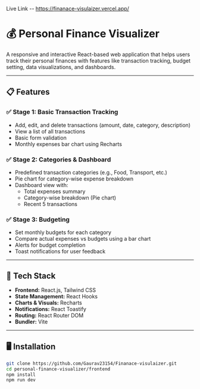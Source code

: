 Live Link -- https://finanace-visulaizer.vercel.app/  

# 💰 Personal Finance Visualizer

A responsive and interactive React-based web application that helps users track their personal finances with features like transaction tracking, budget setting, data visualizations, and dashboards.

---

## 📋 Features

### ✅ Stage 1: Basic Transaction Tracking
- Add, edit, and delete transactions (amount, date, category, description)
- View a list of all transactions
- Basic form validation
- Monthly expenses bar chart using Recharts

### ✅ Stage 2: Categories & Dashboard
- Predefined transaction categories (e.g., Food, Transport, etc.)
- Pie chart for category-wise expense breakdown
- Dashboard view with:
  - Total expenses summary
  - Category-wise breakdown (Pie chart)
  - Recent 5 transactions

### ✅ Stage 3: Budgeting
- Set monthly budgets for each category
- Compare actual expenses vs budgets using a bar chart
- Alerts for budget completion
- Toast notifications for user feedback

---

## 🧱 Tech Stack

- **Frontend:** React.js, Tailwind CSS
- **State Management:** React Hooks
- **Charts & Visuals:** Recharts
- **Notifications:** React Toastify
- **Routing:** React Router DOM
- **Bundler:** Vite

---

## 🖥️ Installation

```bash
git clone https://github.com/Gaurav23154/Finanace-visulaizer.git
cd personal-finance-visualizer/frontend
npm install
npm run dev
